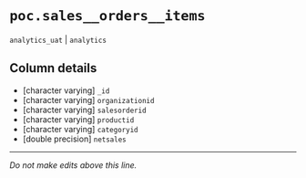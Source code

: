 # `poc.sales__orders__items`
`analytics_uat` | `analytics`

## Column details
* [character varying] `_id`
* [character varying] `organizationid`
* [character varying] `salesorderid`
* [character varying] `productid`
* [character varying] `categoryid`
* [double precision] `netsales`

-------------------------------------------------------------------------------
*Do not make edits above this line.*
